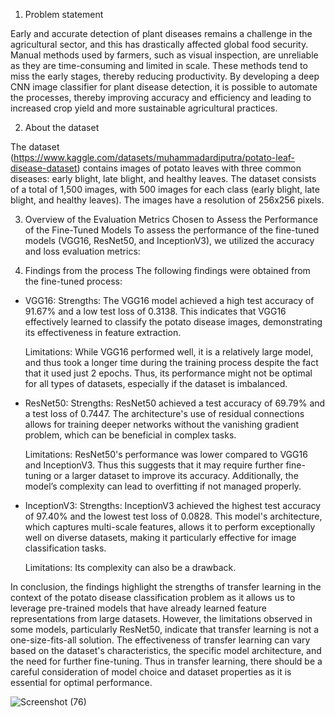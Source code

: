 1. Problem statement

Early and accurate detection of plant diseases remains a challenge in the agricultural sector, and this has drastically affected global food security. Manual methods used by farmers, such as visual inspection, are unreliable as they are time-consuming and limited in scale. These methods tend to miss the early stages, thereby reducing productivity. By developing a deep CNN image classifier for plant disease detection, it is possible to automate the processes, thereby improving accuracy and efficiency and leading to increased crop yield and more sustainable agricultural practices.

2. About the dataset

The dataset (https://www.kaggle.com/datasets/muhammadardiputra/potato-leaf-disease-dataset) contains images of potato leaves with three common diseases: early blight, late blight, and healthy leaves. The dataset consists of a total of 1,500 images, with 500 images for each class (early blight, late blight, and healthy leaves). The images have a resolution of 256x256 pixels.

3. Overview of the Evaluation Metrics Chosen to Assess the Performance of the Fine-Tuned Models
To assess the performance of the fine-tuned models (VGG16, ResNet50, and InceptionV3), we utilized the accuracy and loss evaluation metrics:

4. Findings from the process
The following findings were obtained from the fine-tuned process:
- VGG16:
    Strengths: The VGG16 model achieved a high test accuracy of 91.67% and a low test loss of 0.3138. This indicates that VGG16 effectively learned to classify the potato disease images, demonstrating its effectiveness in feature extraction.

    Limitations: While VGG16 performed well, it is a relatively large model, and thus took a longer time during the training process despite the fact that it used just 2 epochs. Thus, its performance might not be optimal for all types of datasets, especially if the dataset is imbalanced.

- ResNet50:
    Strengths: ResNet50 achieved a test accuracy of 69.79% and a test loss of 0.7447. The architecture's use of residual connections allows for training deeper networks without the vanishing gradient problem, which can be beneficial in complex tasks.

    Limitations: ResNet50's performance was lower compared to VGG16 and InceptionV3. Thus this suggests that it may require further fine-tuning or a larger dataset to improve its accuracy. Additionally, the model’s complexity can lead to overfitting if not managed properly.

- InceptionV3:
    Strengths: InceptionV3 achieved the highest test accuracy of 97.40% and the lowest test loss of 0.0828. This model's architecture, which captures multi-scale features, allows it to perform exceptionally well on diverse datasets, making it particularly effective for image classification tasks.

    Limitations: Its complexity can also be a drawback.



In conclusion, the findings highlight the strengths of transfer learning in the context of the potato disease classification problem as it allows us to leverage pre-trained models that have already learned feature representations from large datasets. However, the limitations observed in some models, particularly ResNet50, indicate that transfer learning is not a one-size-fits-all solution. The effectiveness of transfer learning can vary based on the dataset's characteristics, the specific model architecture, and the need for further fine-tuning. Thus in transfer learning, there should be a careful consideration of model choice and dataset properties as it is essential for optimal performance. 





![Screenshot (76)](https://github.com/user-attachments/assets/af6034a7-84ff-41ce-9e26-91563e80f64b)

